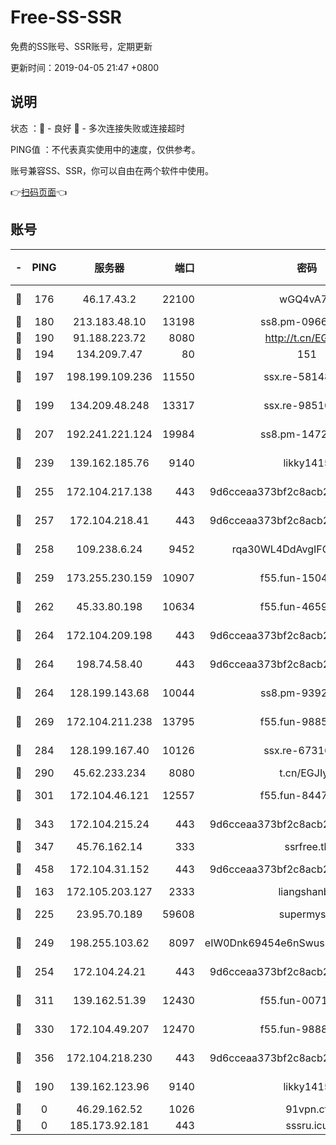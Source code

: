 # Free-SS-SSR

免费的SS账号、SSR账号，定期更新

更新时间：2019-04-05 21:47 +0800

## 说明

状态     ：🙂 - 良好 🙁 - 多次连接失败或连接超时

PING值   ：不代表真实使用中的速度，仅供参考。

账号兼容SS、SSR，你可以自由在两个软件中使用。

👉[扫码页面](https://liesauer.github.io/Free-SS-SSR/)👈

## 账号

|-|PING|服务器|端口|密码|加密方式|区域|
|:----:|:----:|:-----:|-----:|:----:|:----:|:----:|
|🙂|176|46.17.43.2|22100|wGQ4vA7D|aes-256-gcm|RU|
|🙂|180|213.183.48.10|13198|ss8.pm-09661555|rc4-md5|RU|
|🙂|190|91.188.223.72|8080|http://t.cn/EGJIyrl|rc4-md5|RU|
|🙂|194|134.209.7.47|80|151|chacha20|US|
|🙂|197|198.199.109.236|11550|ssx.re-58148686|aes-256-cfb|US|
|🙂|199|134.209.48.248|13317|ssx.re-98510998|aes-256-cfb|US|
|🙂|207|192.241.221.124|19984|ss8.pm-14722221|aes-256-cfb|US|
|🙂|239|139.162.185.76|9140|likky1415|aes-256-cfb|DE|
|🙂|255|172.104.217.138|443|9d6cceaa373bf2c8acb22e60b6a58be6|aes-256-cfb|US|
|🙂|257|172.104.218.41|443|9d6cceaa373bf2c8acb22e60b6a58be6|aes-256-cfb|US|
|🙂|258|109.238.6.24|9452|rqa30WL4DdAvgIFG6Fs3znzTa|aes-256-cfb|FR|
|🙂|259|173.255.230.159|10907|f55.fun-15045227|aes-256-cfb|US|
|🙂|262|45.33.80.198|10634|f55.fun-46596927|aes-256-cfb|US|
|🙂|264|172.104.209.198|443|9d6cceaa373bf2c8acb22e60b6a58be6|aes-256-cfb|US|
|🙂|264|198.74.58.40|443|9d6cceaa373bf2c8acb22e60b6a58be6|aes-256-cfb|US|
|🙂|264|128.199.143.68|10044|ss8.pm-93920348|aes-256-cfb|SG|
|🙂|269|172.104.211.238|13795|f55.fun-98857408|aes-256-cfb|US|
|🙂|284|128.199.167.40|10126|ssx.re-67316869|aes-256-cfb|SG|
|🙂|290|45.62.233.234|8080|t.cn/EGJIyrl|rc4-md5|CA|
|🙂|301|172.104.46.121|12557|f55.fun-84475038|aes-256-cfb|SG|
|🙂|343|172.104.215.24|443|9d6cceaa373bf2c8acb22e60b6a58be6|aes-256-cfb|US|
|🙂|347|45.76.162.14|333|ssrfree.tk|rc4|SG|
|🙂|458|172.104.31.152|443|9d6cceaa373bf2c8acb22e60b6a58be6|aes-256-cfb|US|
|🙂|163|172.105.203.127|2333|liangshanbo|chacha20|JP|
|🙂|225|23.95.70.189|59608|supermyssr|chacha20-ietf|US|
|🙂|249|198.255.103.62|8097|eIW0Dnk69454e6nSwuspv9DmS201tQ0D|aes-256-cfb|US|
|🙂|254|172.104.24.21|443|9d6cceaa373bf2c8acb22e60b6a58be6|aes-256-cfb|US|
|🙂|311|139.162.51.39|12430|f55.fun-00710009|aes-256-cfb|SG|
|🙂|330|172.104.49.207|12470|f55.fun-98888236|aes-256-cfb|SG|
|🙂|356|172.104.218.230|443|9d6cceaa373bf2c8acb22e60b6a58be6|aes-256-cfb|US|
|🙁|190|139.162.123.96|9140|likky1415|aes-256-cfb|JP|
|🙁|0|46.29.162.52|1026|91vpn.cf|rc4-md5|RU|
|🙁|0|185.173.92.181|443|sssru.icu|rc4-md5|RU|
